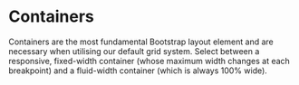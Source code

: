 # Containers

Containers are the most fundamental Bootstrap layout element and are necessary when utilising our default grid system. Select between a responsive, fixed-width container (whose maximum width changes at each breakpoint) and a fluid-width container (which is always 100% wide).
